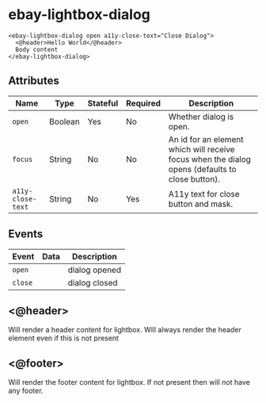 # ebay-lightbox-dialog

```marko
<ebay-lightbox-dialog open a11y-close-text="Close Dialog">
  <@header>Hello World</@header>
  Body content
</ebay-lightbox-dialog>
```

## Attributes

Name | Type | Stateful | Required | Description
--- | --- | --- | --- | ---
`open` | Boolean | Yes | No | Whether dialog is open.
`focus` | String | No | No | An id for an element which will receive focus when the dialog opens (defaults to close button).
`a11y-close-text` | String | No | Yes | A11y text for close button and mask.

## Events

Event | Data | Description
--- | --- | ---
`open` |  | dialog opened
`close` |  | dialog closed

## <@header>

Will render a header content for lightbox. Will always render the header element even if this is not present

## <@footer>

Will render the footer content for lightbox. If not present then will not have any footer.
